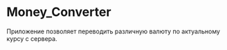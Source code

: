 # Money_Converter

Приложение позволяет переводить различную валюту по актуальному курсу с сервера.
